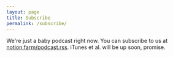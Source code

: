 ```yaml
---
layout: page
title: Subscribe
permalink: /subscribe/
---
```


We're just a baby podcast right now. You can subscribe to us at [notion.farm/podcast.rss](http://notion.farm/podcast.rss). iTunes et al. will be up soon, promise.